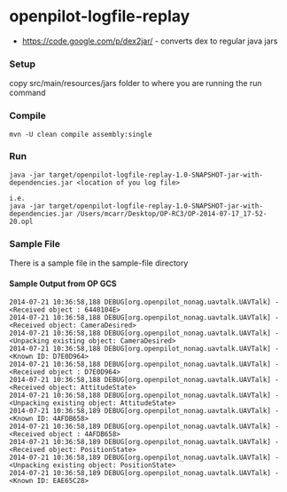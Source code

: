 openpilot-logfile-replay
========================

* https://code.google.com/p/dex2jar/ - converts dex to regular java jars

### Setup

copy src/main/resources/jars folder to where you are running the run command

### Compile

```
mvn -U clean compile assembly:single
```

### Run

```
java -jar target/openpilot-logfile-replay-1.0-SNAPSHOT-jar-with-dependencies.jar <location of you log file>

i.e.
java -jar target/openpilot-logfile-replay-1.0-SNAPSHOT-jar-with-dependencies.jar /Users/mcarr/Desktop/OP-RC3/OP-2014-07-17_17-52-20.opl
```

### Sample File
There is a sample file in the sample-file directory

#### Sample Output from OP GCS

```
2014-07-21 10:36:58,188 DEBUG[org.openpilot_nonag.uavtalk.UAVTalk] - <Received object : 6440104E>
2014-07-21 10:36:58,188 DEBUG[org.openpilot_nonag.uavtalk.UAVTalk] - <Received object: CameraDesired>
2014-07-21 10:36:58,188 DEBUG[org.openpilot_nonag.uavtalk.UAVTalk] - <Unpacking existing object: CameraDesired>
2014-07-21 10:36:58,188 DEBUG[org.openpilot_nonag.uavtalk.UAVTalk] - <Known ID: D7E0D964>
2014-07-21 10:36:58,188 DEBUG[org.openpilot_nonag.uavtalk.UAVTalk] - <Received object : D7E0D964>
2014-07-21 10:36:58,188 DEBUG[org.openpilot_nonag.uavtalk.UAVTalk] - <Received object: AttitudeState>
2014-07-21 10:36:58,188 DEBUG[org.openpilot_nonag.uavtalk.UAVTalk] - <Unpacking existing object: AttitudeState>
2014-07-21 10:36:58,189 DEBUG[org.openpilot_nonag.uavtalk.UAVTalk] - <Known ID: 4AFDB658>
2014-07-21 10:36:58,189 DEBUG[org.openpilot_nonag.uavtalk.UAVTalk] - <Received object : 4AFDB658>
2014-07-21 10:36:58,189 DEBUG[org.openpilot_nonag.uavtalk.UAVTalk] - <Received object: PositionState>
2014-07-21 10:36:58,189 DEBUG[org.openpilot_nonag.uavtalk.UAVTalk] - <Unpacking existing object: PositionState>
2014-07-21 10:36:58,189 DEBUG[org.openpilot_nonag.uavtalk.UAVTalk] - <Known ID: EAE65C28>
```
